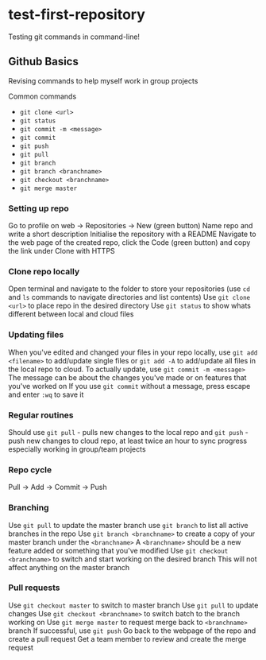 # test-first-repository
Testing git commands in command-line!

## Github Basics
Revising commands to help myself work in group projects

Common commands
- `git clone <url>`
- `git status`
- `git commit -m <message>`
- `git commit`
- `git push`
- `git pull`
- `git branch`
- `git branch <branchname>`
- `git checkout <branchname>`
- `git merge master`

### Setting up repo
Go to profile on web -> Repositories -> New (green button)
Name repo and write a short description
Initialise the repository with a README
Navigate to the web page of the created repo, click the Code (green button) and copy the link under Clone with HTTPS

### Clone repo locally
Open terminal and navigate to the folder to store your repositories (use `cd` and `ls` commands to navigate directories and list contents)
Use `git clone <url>` to place repo in the desired directory
Use `git status` to show whats different between local and cloud files

### Updating files
When you've edited and changed your files in your repo locally, use `git add <filename>` to add/update single files or `git add -A` to add/update all files in the local repo to cloud.
To actually update, use `git commit -m <message>`
The message can be about the changes you've made or on features that you've worked on
If you use `git commit` without a message, press escape and enter `:wq` to save it

### Regular routines
Should use `git pull` - pulls new changes to the local repo and `git push` - push new changes to cloud repo, at least twice an hour to sync progress especially working in group/team projects

### Repo cycle
Pull -> Add -> Commit -> Push

### Branching
Use `git pull` to update the master branch
use `git branch` to list all active branches in the repo
Use `git branch <branchname>` to create a copy of your master branch under the `<branchname>`
A `<branchname>` should be a new feature added or something that you've modified
Use `git checkout <branchname>` to switch and start working on the desired branch
This will not affect anything on the master branch

### Pull requests
Use `git checkout master` to switch to master branch
Use `git pull` to update changes
Use `git checkout <branchname>` to switch batch to the branch working on
Use `git merge master` to request merge back to `<branchname>` branch
If successful, use `git push`
Go back to the webpage of the repo and create a pull request
Get a team member to review and create the merge request

